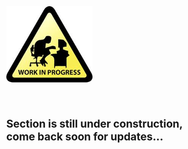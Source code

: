 <div class="container">
    <div class="row">
        <div class="col-md-4">
            <img src="/img/wip3.jpg" alt="Work in progress, still adding courses"/>
        </div>
        <div class="col-md-7">
            <br /><br /><br />
            <h1>Section is still under construction, come back soon for updates...</h1>
        </div>
    </div>
</div>